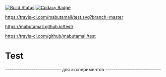 [![Build Status](https://api.travis-ci.com/mabutamail/test.svg?branch=master)](https://travis-ci.com/github/mabutamail/test)
[![Codacy Badge](https://app.codacy.com/project/badge/Grade/175177a3145f4b95955e9e6492d63aed)](https://www.codacy.com/gh/mabutamail/test/dashboard?utm_source=github.com&amp;utm_medium=referral&amp;utm_content=mabutamail/test&amp;utm_campaign=Badge_Grade)

https://travis-ci.com/mabutamail/test.svg?branch=master

https://mabutamail.github.io/test/

https://travis-ci.com/github/mabutamail/test

# Test
----------------------------    для экспериментов   ----------------------------